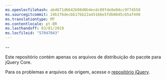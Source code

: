 ```yaml
---
ms.openlocfilehash: ab4671d6642b90d0b4ecdc09fde8e0dcc9f74558
ms.sourcegitcommit: 24b1f6decbb17bb22a45166e5fdb0845c65af498
ms.translationtype: MT
ms.contentlocale: pt-BR
ms.lasthandoff: 03/01/2019
ms.locfileid: "57047043"
---
```

--

Este repositório contém apenas os arquivos de distribuição do pacote para jQuery Core.

Para os problemas e arquivos de origem, acesse o [repositório jQuery](https://github.com/jquery/jquery).
